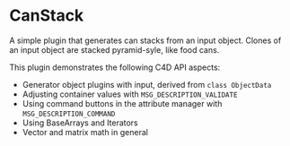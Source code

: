 # CanStack

A simple plugin that generates can stacks from an input object. Clones of an input object are stacked pyramid-syle, like food cans.

This plugin demonstrates the following C4D API aspects:
* Generator object plugins with input, derived from `class ObjectData`
* Adjusting container values with `MSG_DESCRIPTION_VALIDATE`
* Using command buttons in the attribute manager with `MSG_DESCRIPTION_COMMAND`
* Using BaseArrays and Iterators
* Vector and matrix math in general
